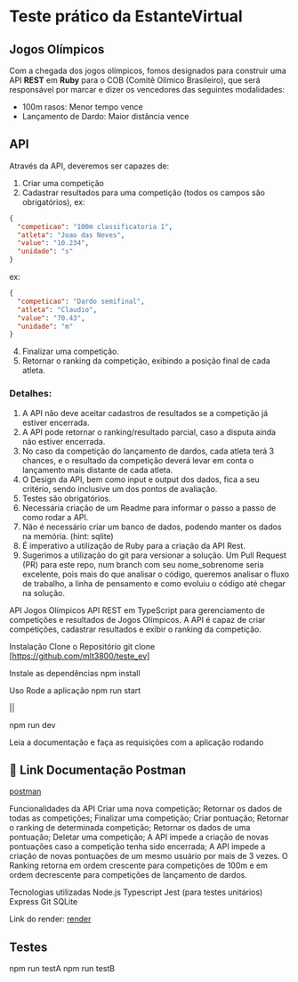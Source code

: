 # Teste prático da EstanteVirtual #
## Jogos Olímpicos ##

Com a chegada dos jogos olímpicos, fomos designados para construir uma API **REST** em **Ruby** para o COB (Comitê Olímico Brasileiro), que será responsável por marcar e dizer os vencedores das seguintes modalidades:

* 100m rasos: Menor tempo vence
* Lançamento de Dardo: Maior distância vence

## API 

Através da API, deveremos ser capazes de:

1. Criar uma competição
2. Cadastrar resultados para uma competição (todos os campos são obrigatórios), 
ex: 
```json
{
  "competicao": "100m classificatoria 1", 
  "atleta": "Joao das Neves", 
  "value": "10.234", 
  "unidade": "s"
}
```
ex: 
```json
{
  "competicao": "Dardo semifinal", 
  "atleta": "Claudio", 
  "value": "70.43", 
  "unidade": "m"
}
```
4. Finalizar uma competição.
3. Retornar o ranking da competição, exibindo a posição final de cada atleta.


### **Detalhes**:
1. A API não deve aceitar cadastros de resultados se a competição já estiver encerrada.
2. A API pode retornar o ranking/resultado parcial, caso a disputa ainda não estiver encerrada.
3. No caso da competição do lançamento de dardos, cada atleta terá 3 chances, e o resultado da competição deverá levar em conta o lançamento mais distante de cada atleta.
4. O Design da API, bem como input e output dos dados, fica a seu critério, sendo inclusive um dos pontos de avaliação.
5. Testes são obrigatórios.
6. Necessária criação de um Readme para informar o passo a passo de como rodar a API.
7. Não é necessário criar um banco de dados, podendo manter os dados na memória. (hint: sqlite)
8. É imperativo a utilização de Ruby para a criação da API Rest.
9. Sugerimos a utilização do git para versionar a solução. Um Pull Request (PR) para este repo, num branch com seu nome_sobrenome seria excelente, pois mais do que analisar o código, queremos analisar o fluxo de trabalho, a linha de pensamento e como evoluiu o código até chegar na solução.




API Jogos Olímpicos
API REST em TypeScript para gerenciamento de competições e resultados de Jogos Olímpicos. A API é capaz de criar competições, cadastrar resultados e exibir o ranking da competição.

Instalação
Clone o Repositório
git clone [https://github.com/mlt3800/teste_ev]

Instale as dependências
npm install

Uso
Rode a aplicação
npm run start

||

npm run dev

Leia a documentação e faça as requisições com a aplicação rodando
## 📌 Link Documentação Postman
[postman](https://documenter.getpostman.com/view/22350515/2s93XyU3m1)

Funcionalidades da API
Criar uma nova competição;
Retornar os dados de todas as competições;
Finalizar uma competição;
Criar pontuação;
Retornar o ranking de determinada competição;
Retornar os dados de uma pontuação;
Deletar uma competição;
A API impede a criação de novas pontuações caso a competição tenha sido encerrada;
A API impede a criação de novas pontuações de um mesmo usuário por mais de 3 vezes.
O Ranking retorna em ordem crescente para competições de 100m e em ordem decrescente para competições de lançamento de dardos.

Tecnologias utilizadas 
Node.js
Typescript
Jest (para testes unitários)
Express
Git
SQLite 

Link do render:
[render](https://estante.onrender.com)
## Testes ##
npm run testA
npm run testB
